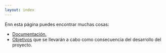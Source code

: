```yaml
---
layout: index
---
```

Enn esta página puedes encontrar muchas cosas:

- [Documentación.](documentos/documentacion)
- [Objetivos](documentos/objetivos) que se llevarán a cabo como consecuencia del desarrollo del proyecto.
